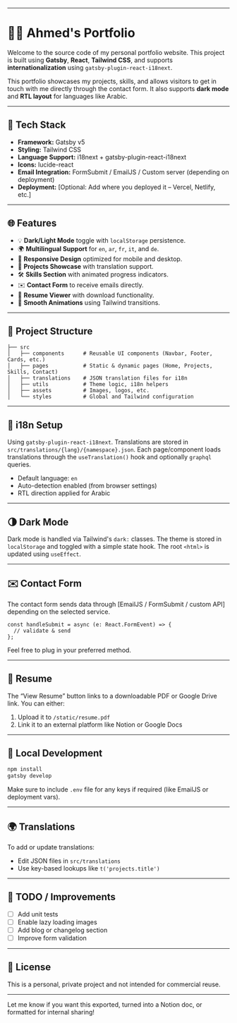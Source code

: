 
---

# 🧑‍💻 Ahmed's Portfolio

Welcome to the source code of my personal portfolio website. This project is built using **Gatsby**, **React**, **Tailwind CSS**, and supports **internationalization** using `gatsby-plugin-react-i18next`.

This portfolio showcases my projects, skills, and allows visitors to get in touch with me directly through the contact form. It also supports **dark mode** and **RTL layout** for languages like Arabic.

---

## 🚀 Tech Stack

* **Framework:** Gatsby v5
* **Styling:** Tailwind CSS
* **Language Support:** i18next + gatsby-plugin-react-i18next
* **Icons:** lucide-react
* **Email Integration:** FormSubmit / EmailJS / Custom server (depending on deployment)
* **Deployment:** \[Optional: Add where you deployed it – Vercel, Netlify, etc.]

---

## 🌐 Features

* 💡 **Dark/Light Mode** toggle with `localStorage` persistence.
* 🌍 **Multilingual Support** for `en`, `ar`, `fr`, `it`, and `de`.
* 📱 **Responsive Design** optimized for mobile and desktop.
* 💼 **Projects Showcase** with translation support.
* 🛠️ **Skills Section** with animated progress indicators.
* ✉️ **Contact Form** to receive emails directly.
* 📄 **Resume Viewer** with download functionality.
* 🎯 **Smooth Animations** using Tailwind transitions.

---

## 📁 Project Structure

```
├── src
│   ├── components      # Reusable UI components (Navbar, Footer, Cards, etc.)
│   ├── pages           # Static & dynamic pages (Home, Projects, Skills, Contact)
│   ├── translations    # JSON translation files for i18n
│   ├── utils           # Theme logic, i18n helpers
│   ├── assets          # Images, logos, etc.
│   └── styles          # Global and Tailwind configuration
```

---

## 🧩 i18n Setup

Using `gatsby-plugin-react-i18next`. Translations are stored in `src/translations/{lang}/{namespace}.json`. Each page/component loads translations through the `useTranslation()` hook and optionally `graphql` queries.

* Default language: `en`
* Auto-detection enabled (from browser settings)
* RTL direction applied for Arabic

---

## 🌗 Dark Mode

Dark mode is handled via Tailwind's `dark:` classes. The theme is stored in `localStorage` and toggled with a simple state hook. The root `<html>` is updated using `useEffect`.

---

## ✉️ Contact Form

The contact form sends data through \[EmailJS / FormSubmit / custom API] depending on the selected service.

```tsx
const handleSubmit = async (e: React.FormEvent) => {
  // validate & send
};
```

Feel free to plug in your preferred method.

---

## 📄 Resume

The “View Resume” button links to a downloadable PDF or Google Drive link. You can either:

1. Upload it to `/static/resume.pdf`
2. Link it to an external platform like Notion or Google Docs

---

## 🧪 Local Development

```bash
npm install
gatsby develop
```

Make sure to include `.env` file for any keys if required (like EmailJS or deployment vars).

---

## 🌍 Translations

To add or update translations:

* Edit JSON files in `src/translations`
* Use key-based lookups like `t('projects.title')`

---

## 🧠 TODO / Improvements

* [ ] Add unit tests
* [ ] Enable lazy loading images
* [ ] Add blog or changelog section
* [ ] Improve form validation

---

## 🤝 License

This is a personal, private project and not intended for commercial reuse.

---

Let me know if you want this exported, turned into a Notion doc, or formatted for internal sharing!
